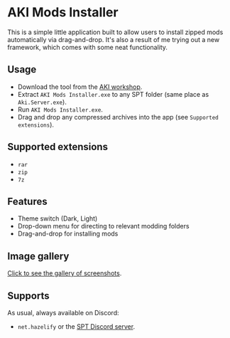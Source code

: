 # AKI Mods Installer
This is a simple little application built to allow users to install zipped mods automatically via drag-and-drop. It's also a result of me trying out a new framework, which comes with some neat functionality.

## Usage
- Download the tool from the [AKI workshop]().
- Extract `AKI Mods Installer.exe` to any SPT folder (same place as `Aki.Server.exe`).
- Run `AKI Mods Installer.exe`.
- Drag and drop any compressed archives into the app (see `Supported extensions`).

## Supported extensions
- `rar`
- `zip`
- `7z`

## Features
- Theme switch (Dark, Light)
- Drop-down menu for directing to relevant modding folders
- Drag-and-drop for installing mods

## Image gallery
[Click to see the gallery of screenshots](https://imgur.com/a/7UwA4VA).

## Supports
As usual, always available on Discord:
- `net.hazelify` or the [SPT Discord server](https://discord.com/invite/Xn9msqQZan).
